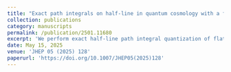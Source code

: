 ```yaml
---
title: "Exact path integrals on half-line in quantum cosmology with a fluid clock and aspects of operator ordering ambiguity"
collection: publications
category: manuscripts
permalink: /publication/2501.11680
excerpt: 'We perform exact half-line path integral quantization of flat, homogeneous cosmological models containing a perfect fluid acting as an internal clock, in a D + 1 dimensional minisuperspace setup.'
date: May 15, 2025
venue: 'JHEP 05 (2025) 128'
paperurl: 'https://doi.org/10.1007/JHEP05(2025)128'
---
```

